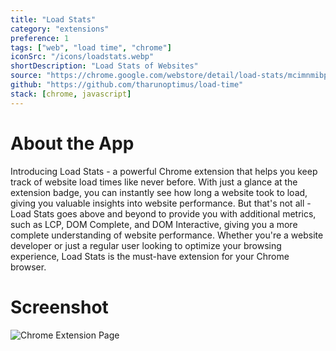 ```yaml
---
title: "Load Stats"
category: "extensions"
preference: 1
tags: ["web", "load time", "chrome"]
iconSrc: "/icons/loadstats.webp"
shortDescription: "Load Stats of Websites"
source: "https://chrome.google.com/webstore/detail/load-stats/mcimnmibpilhcpmalceffnaabmdfodhh"
github: "https://github.com/tharunoptimus/load-time"
stack: [chrome, javascript]
---
```


# About the App

Introducing Load Stats - a powerful Chrome extension that helps you keep track of website load times like never before. With just a glance at the extension badge, you can instantly see how long a website took to load, giving you valuable insights into website performance. But that's not all - Load Stats goes above and beyond to provide you with additional metrics, such as LCP, DOM Complete, and DOM Interactive, giving you a more complete understanding of website performance. Whether you're a website developer or just a regular user looking to optimize your browsing experience, Load Stats is the must-have extension for your Chrome browser.

# Screenshot

![Chrome Extension Page](/screenshots/loadstats.webp)
